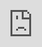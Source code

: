 ```yaml
---
title: "Can You Give a Dog Beef Short Rib Bones?"
description: ""
date: 2023-03-20
categories:
  - "Frequently Asked Questions" 
tags: 
thumbnail: https://tse1.mm.bing.net/th?q=Can%20You%20Give%20A%20Dog%20Beef%20Short%20Rib%20Bones%3F&w=800&h=500&c=1&rs=1
author: "Osgood"
showToc: true
TocOpen: true
draft: false
hidemeta: false
comments: false
disableHLJS: true # to disable highlightjs
disableShare: false
disableHLJS: false
hideSummary: false
searchHidden: true
ShowReadingTime: true
ShowBreadCrumbs: true
ShowPostNavLinks: true
ShowWordCount: true
ShowRssButtonInSectionTermList: true
UseHugoToc: false
ShowShareButtons: true
---
```


<center>
	<img src="https://tse1.mm.bing.net/th?q=Can%20You%20Give%20A%20Dog%20Beef%20Short%20Rib%20Bones%3F&w=800&h=500&c=1&rs=1" alt="Can You Give A Dog Beef Short Rib Bones?" width="800" height="500" style="display: block; width: 100%; height: auto">
	<small>Source: <a href="https://www.bing.com" rel="nofollow">bing.com</a></small>
</center>

<p>Most dog owners would be concerned about the safety of feeding their pooch beef short rib bones, and they would be right to ask whether it is really safe. After all, bones are a natural part of a dog’s diet, and it seems logical to assume that beef short rib bones might be safe for canines. But can you give a dog beef short rib bones?</p>

<h2>Are Beef Short Rib Bones Safe for Dogs?</h2>

<p>The short answer to this question is yes, you can give a dog beef short rib bones. However, there are some important safety considerations that you should take into account before doing so. The most important of these is the size of the bone. Beef short rib bones can be quite large and can be a choking hazard for small dogs. Additionally, the bone can splinter and cause internal injury if chewed on too vigorously. To be on the safe side, it is best to give your dog only bones that are no larger than their mouth.</p>

<p>It is also important to note that cooked bones can be more dangerous than raw bones. When bones are cooked they become dry and brittle, which increases the risk of them splintering. If you are going to give your dog beef short rib bones, it is best to give them raw.</p>

<h2>What Are the Benefits of Feeding a Dog Beef Short Rib Bones?</h2>

<p>There are several benefits to feeding a dog beef short rib bones. The most notable is that bones are a natural source of calcium and other essential minerals that are essential for healthy dog development. Additionally, beef short rib bones can provide a source of mental stimulation for dogs, as they must work to break down the bone in order to get to the marrow. Finally, chewing on a bone can help to keep a dog’s teeth and gums healthy.</p>

<h2>Are There Any Disadvantages to Feeding a Dog Beef Short Rib Bones?</h2>

<p>There are a few disadvantages to feeding a dog beef short rib bones. The most notable is that bones can be a choking hazard and can cause internal injury if chewed on too vigorously. Additionally, bones can harbor bacteria that can make a dog sick, so it is important to monitor your dog when they are chewing on bones. Finally, beef short rib bones can be quite expensive and can add up quickly if you are feeding them to your dog on a regular basis.</p>

<h2>How to Feed Your Dog Beef Short Rib Bones Safely</h2>

<p>If you decide to feed your dog beef short rib bones, it is important to do so safely. To start, it is best to give your dog only bones that are no larger than their mouth. Additionally, the bone should be raw and not cooked. When your dog is chewing on a bone, it is important to monitor them to ensure that they are not at risk of choking or internal injury. Finally, it is important to discard bones that become too small or brittle, as they can become a choking hazard.</p>

<h2>Frequently Asked Questions</h2>

<h3>1. Can you give a dog beef short rib bones?</h3>

<p>Yes, you can give a dog beef short rib bones, but it is important to do so safely. Bones should be no larger than your dog’s mouth, and should be raw and not cooked. Additionally, it is important to monitor your dog when they are chewing on a bone to ensure that they are not at risk of choking or internal injury.</p>

<h3>2. Are beef short rib bones safe for dogs?</h3>

<p>Yes, beef short rib bones are generally safe for dogs, but there are some safety considerations that you should take into account before feeding them to your pooch. Bones should be no larger than your dog’s mouth, and should be raw and not cooked. Additionally, it is important to monitor your dog when they are chewing on a bone to ensure that they are not at risk of choking or internal injury.</p>

<h3>3. What are the benefits of feeding a dog beef short rib bones?</h3>

<p>There are several benefits to feeding a dog beef short rib bones. The most notable is that bones are a natural source of calcium and other essential minerals that are essential for healthy dog development. Additionally, beef short rib bones can provide a source of mental stimulation for dogs, as they must work to break down the bone in order to get to the marrow. Finally, chewing on a bone can help to keep a dog’s teeth and gums healthy.</p>

<h3>4. Are there any disadvantages to feeding a dog beef short rib bones?</h3>

<p>There are a few disadvantages to feeding a dog beef short rib bones. The most notable is that bones can be a choking hazard and can cause internal injury if chewed on too vigorously. Additionally, bones can harbor bacteria that can make a dog sick, so it is important to monitor your dog when they are chewing on bones. Finally, beef short rib bones can be quite expensive and can add up quickly if you are feeding them to your dog on a regular basis.</p>

<h3>5. How to feed your dog beef short rib bones safely?</h3>

<p>If you decide to feed your dog beef short rib bones, it is important to do so safely. To start, it is best to give your dog only bones that are no larger than their mouth. Additionally, the bone should be raw and not cooked. When your dog is chewing on a bone, it is important to monitor them to ensure that they are not at risk of choking or internal injury. Finally, it is important to discard bones that become too small or brittle, as they can become a choking hazard.</p>

<h3>6. Is it safe to feed my dog cooked beef short rib bones?</h3>

<p>No, it is not safe to feed your dog cooked beef short rib bones. When bones are cooked they become dry and brittle, which increases the risk of them splintering. If you are going to give your dog beef short rib bones, it is best to give them raw.</p>

<h3>7. How often should I feed my dog beef short rib bones?</h3>

<p>It is best to feed your dog beef short rib bones no more than once or twice a week. Too much bone can cause gastrointestinal upset, so it is important to feed it in moderation.</p>

<h3>8. Are beef short rib bones good for my dog’s teeth?</h3>

<p>Yes, beef short rib bones can be good for your dog’s teeth. Chewing on a bone can help to keep a dog’s teeth and gums healthy.</p>

<h3>9. Is it safe to give my dog small beef short rib bones?</h3>

<p>Yes, it is safe to give your dog small beef short rib bones if they are no larger than their mouth. However, it is important to monitor your dog when they are chewing on a bone to ensure that they are not at risk of choking or internal injury.</p>

<h3>10. How can I tell if a beef short rib bone is too small for my dog?</h3>

<p>The best way to tell if a beef short rib bone is too small for your dog is to compare it to the size of their mouth. If the bone is larger than your dog’s mouth, it is best not to give it to them.</p>

<h3>11. Can I give my dog cooked beef short rib bones if they are small enough?</h3>

<p>No, it is not safe to give your dog cooked beef short rib bones even if they are small enough. When bones are cooked they become dry and brittle, which increases the risk of them splintering. If you are going to give your dog beef short rib bones, it is best to give them raw.</p>

<h3>12. Are beef short rib bones good for my dog’s mental stimulation?</h3>

<p>Yes, beef short rib bones can be good for your dog’s mental stimulation. Chewing on a bone can provide them with mental stimulation as they must work to break down the bone in order to get to the marrow.</p>

<h3>13. Is it safe to give my dog bones from other animals?</h3>

<p>Yes, it is generally safe to give your dog bones from other animals, as long as the size of the bone is appropriate for your dog’s mouth. However, it is important to monitor your dog when they are chewing on a bone to ensure that they are not at risk of choking or internal injury.</p>

<h3>14. Can I give my dog cooked bones from other animals?</h3>

<p>No, it is not safe to give your dog cooked bones from other animals. When bones are cooked they become dry and brittle, which increases the risk of them splintering. If you are going to give your dog bones from other animals, it is best to give them raw.</

<div style="position: relative; padding-bottom: 56.25%; overflow: hidden"><iframe src="https://www.youtube.com/embed/1KQjpxFVpmM" frameborder="0" allow="accelerometer; autoplay; clipboard-write; encrypted-media; gyroscope; picture-in-picture; web-share" allowfullscreen style="position: absolute; top: 0; left: 0; width: 100%; height: 100%;"></iframe>
</div>